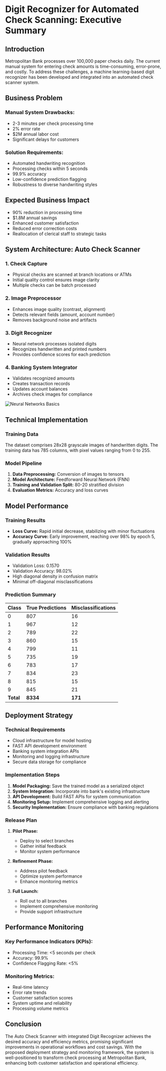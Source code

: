 # Digit Recognizer for Automated Check Scanning: Executive Summary

## Introduction

Metropolitan Bank processes over 100,000 paper checks daily. The current manual system for entering check amounts is time-consuming, error-prone, and costly. To address these challenges, a machine learning-based digit recognizer has been developed and integrated into an automated check scanner system.

## Business Problem

### Manual System Drawbacks:
* 2-3 minutes per check processing time
* 2% error rate
* $2M annual labor cost
* Significant delays for customers

### Solution Requirements:
* Automated handwriting recognition
* Processing checks within 5 seconds
* 99.9% accuracy
* Low-confidence prediction flagging
* Robustness to diverse handwriting styles

## Expected Business Impact

* 90% reduction in processing time
* $1.8M annual savings
* Enhanced customer satisfaction
* Reduced error correction costs
* Reallocation of clerical staff to strategic tasks

## System Architecture: Auto Check Scanner

### 1. Check Capture 
* Physical checks are scanned at branch locations or ATMs
* Initial quality control ensures image clarity
* Multiple checks can be batch processed

### 2. Image Preprocessor
* Enhances image quality (contrast, alignment)
* Detects relevant fields (amount, account number)
* Removes background noise and artifacts

### 3. Digit Recognizer
* Neural network processes isolated digits
* Recognizes handwritten and printed numbers
* Provides confidence scores for each prediction

### 4. Banking System Integrator
* Validates recognized amounts
* Creates transaction records
* Updates account balances
* Archives check images for compliance

![Neural Networks Basics](https://github.com/user-attachments/assets/b49dae22-a9cb-43f5-8444-5c897db818c7)

## Technical Implementation

### Training Data
The dataset comprises 28x28 grayscale images of handwritten digits. The training data has 785 columns, with pixel values ranging from 0 to 255.

### Model Pipeline
1. **Data Preprocessing:** Conversion of images to tensors
2. **Model Architecture:** Feedforward Neural Network (FNN)
3. **Training and Validation Split:** 80-20 stratified division
4. **Evaluation Metrics:** Accuracy and loss curves

## Model Performance

### Training Results
* **Loss Curve:** Rapid initial decrease, stabilizing with minor fluctuations
* **Accuracy Curve:** Early improvement, reaching over 98% by epoch 5, gradually approaching 100%

### Validation Results
* Validation Loss: 0.1570
* Validation Accuracy: 98.02%
* High diagonal density in confusion matrix
* Minimal off-diagonal misclassifications

### Prediction Summary

| Class | True Predictions | Misclassifications |
|-------|-----------------|-------------------|
| 0 | 807 | 16 |
| 1 | 967 | 12 |
| 2 | 789 | 22 |
| 3 | 860 | 15 |
| 4 | 799 | 11 |
| 5 | 735 | 19 |
| 6 | 783 | 17 |
| 7 | 834 | 23 |
| 8 | 815 | 15 |
| 9 | 845 | 21 |
| **Total** | **8334** | **171** |

## Deployment Strategy

### Technical Requirements
* Cloud infrastructure for model hosting
* FAST API development environment
* Banking system integration APIs
* Monitoring and logging infrastructure
* Secure data storage for compliance

### Implementation Steps
1. **Model Packaging:** Save the trained model as a serialized object
2. **System Integration:** Incorporate into bank's existing infrastructure
3. **API Development:** Build FAST APIs for system communication
4. **Monitoring Setup:** Implement comprehensive logging and alerting
5. **Security Implementation:** Ensure compliance with banking regulations

### Release Plan
1. **Pilot Phase:**
   * Deploy to select branches
   * Gather initial feedback
   * Monitor system performance

2. **Refinement Phase:**
   * Address pilot feedback
   * Optimize system performance
   * Enhance monitoring metrics

3. **Full Launch:**
   * Roll out to all branches
   * Implement comprehensive monitoring
   * Provide support infrastructure

## Performance Monitoring

### Key Performance Indicators (KPIs):
* Processing Time: <5 seconds per check
* Accuracy: 99.9%
* Confidence Flagging Rate: <5%

### Monitoring Metrics:
* Real-time latency
* Error rate trends
* Customer satisfaction scores
* System uptime and reliability
* Processing volume metrics

## Conclusion
The Auto Check Scanner with integrated Digit Recognizer achieves the desired accuracy and efficiency metrics, promising significant improvements in operational workflows and cost savings. With the proposed deployment strategy and monitoring framework, the system is well-positioned to transform check processing at Metropolitan Bank, enhancing both customer satisfaction and operational efficiency.
